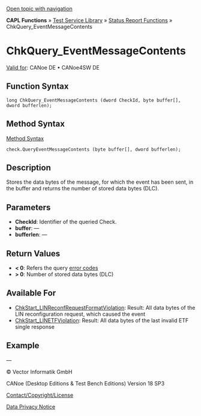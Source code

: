 [Open topic with navigation](../../../../../CANoeDEFamily.htm#Topics/CAPLFunctions/Test/Functions/CAPLfunctionChkQueryEventMessageContents.md)

**CAPL Functions** » [Test Service Library](../CAPLfunctionsTSLOverview.md) » [Status Report Functions](../CAPLfunctionsTSLStatusReportFunctions.md) » ChkQuery_EventMessageContents

# ChkQuery_EventMessageContents

[Valid for](../../../Shared/FeatureAvailability.md): CANoe DE • CANoe4SW DE

## Function Syntax

```
long ChkQuery_EventMessageContents (dword CheckId, byte buffer[], dword bufferlen);
```

## Method Syntax

[Method Syntax](../../../Shared/CAPL/General/ClassesAndObjects.md)

```
check.QueryEventMessageContents (byte buffer[], dword bufferlen);
```

## Description

Stores the data bytes of the message, for which the event has been sent, in the buffer and returns the number of stored data bytes (DLC).

## Parameters

- **CheckId**: Identifier of the queried Check.
- **buffer**: —
- **bufferlen**: —

## Return Values

- **< 0**: Refers the query [error codes](../CAPLfunctionsTSLErrorCodes.md)
- **> 0**: Number of stored data bytes (DLC)

## Available For

- [ChkStart_LINReconfRequestFormatViolation](CAPLfunctionChkStartLinReconfRequestFormatViolation.md): Result: All data bytes of the LIN reconfiguration request, which caused the event
- [ChkStart_LINETFViolation](CAPLfunctionChkStartLinEtfViolation.md): Result: All data bytes of the last invalid ETF single response

## Example

—

© Vector Informatik GmbH

CANoe (Desktop Editions & Test Bench Editions) Version 18 SP3

[Contact/Copyright/License](../../../Shared/ContactCopyrightLicense.md)

[Data Privacy Notice](https://www.vector.com/int/en/company/get-info/privacy-policy/)
